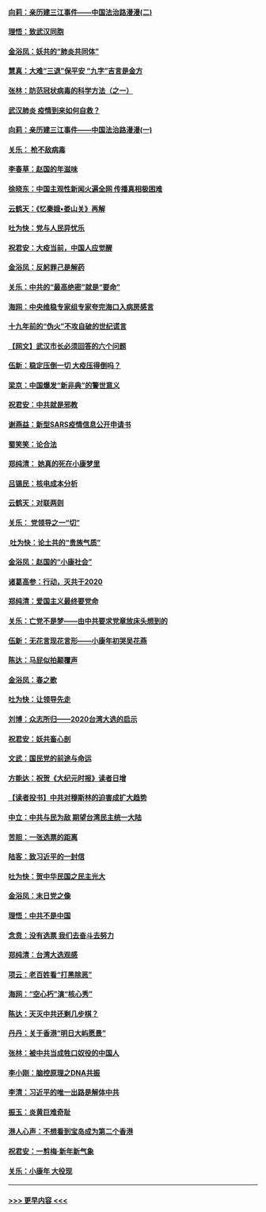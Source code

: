 #### [向莉：亲历建三江事件——中国法治路漫漫(二)](../pages/nsc993/n11829102.md?t=01301733) 
#### [理悟：致武汉同胞](../pages/nsc993/n11831522.md?t=01301733) 
#### [金浴凤：妖共的“肺炎共同体”](../pages/nsc993/n11829448.md?t=01301733) 
#### [慧真：大难“三退”保平安 “九字”吉言是金方](../pages/nsc993/n11829501.md?t=01301733) 
#### [张林：防范冠状病毒的科学方法（之一）](../pages/nsc993/n11828618.md?t=01301733) 
#### [武汉肺炎 疫情到来如何自救？](../pages/nsc993/n11827632.md?t=01301733) 
#### [向莉：亲历建三江事件——中国法治路漫漫(一)](../pages/nsc993/n11827190.md?t=01301733) 
#### [关乐： 枪不敌病毒](../pages/nsc993/n11826746.md?t=01301733) 
#### [李春草：赵国的年滋味](../pages/nsc993/n11826321.md?t=01301733) 
#### [徐晓东：中国主观性新闻火遍全网 传播真相极困难](../pages/nsc993/n11826508.md?t=01301733) 
#### [云鹤天：《忆秦娥▪娄山关》再解](../pages/nsc993/n11824682.md?t=01301733) 
#### [吐为快：党与人民异忧乐](../pages/nsc993/n11824660.md?t=01301733) 
#### [祝君安：大疫当前，中国人应觉醒](../pages/nsc993/n11821946.md?t=01301733) 
#### [金浴凤：反躬罪己是解药](../pages/nsc993/n11820280.md?t=01301733) 
#### [关乐：中共的“最高绝密”就是“要命”](../pages/nsc993/n11816946.md?t=01301733) 
#### [海网：中央维稳专家组专家夸完海口入病房感言](../pages/nsc993/n11815138.md?t=01301733) 
#### [十九年前的“伪火”不攻自破的世纪谎言](../pages/nsc993/n11813238.md?t=01301733) 
#### [【网文】武汉市长必须回答的六个问题](../pages/nsc993/n11813848.md?t=01301733) 
#### [伍新：稳定压倒一切 大疫压得倒吗？](../pages/nsc993/n11812634.md?t=01301733) 
#### [梁京：中国爆发“新非典”的警世意义](../pages/nsc993/n11812554.md?t=01301733) 
#### [祝君安：中共就是邪教](../pages/nsc993/n11812431.md?t=01301733) 
#### [谢燕益：新型SARS疫情信息公开申请书](../pages/nsc993/n11808840.md?t=01301733) 
#### [蜀笑笑：论合法](../pages/nsc993/n11808064.md?t=01301733) 
#### [郑纯清： 她真的死在小康梦里](../pages/nsc993/n11806623.md?t=01301733) 
#### [吕锡民：核电成本分析](../pages/nsc993/n11806284.md?t=01301733) 
#### [云鹤天：对联两则](../pages/nsc993/n11805957.md?t=01301733) 
#### [关乐： 党领导之一“切”](../pages/nsc993/n11804505.md?t=01301733) 
#### [ 吐为快：论土共的“贵族气质”](../pages/nsc993/n11804490.md?t=01301733) 
#### [金浴凤：赵国的“小康社会”](../pages/nsc993/n11804452.md?t=01301733) 
#### [诸葛高参：行动，灭共于2020](../pages/nsc993/n11804120.md?t=01301733) 
#### [郑纯清：爱国主义最终要党命](../pages/nsc993/n11802197.md?t=01301733) 
#### [关乐：亡党不是梦——由中共要求党章放床头想到的](../pages/nsc993/n11802156.md?t=01301733) 
#### [伍新：无花言现花言形——小康年初哭吴花燕](../pages/nsc993/n11800044.md?t=01301733) 
#### [陈达：马屁似拍颠覆声](../pages/nsc993/n11800010.md?t=01301733) 
#### [金浴凤：春之歌](../pages/nsc993/n11797687.md?t=01301733) 
#### [吐为快：让领导先走](../pages/nsc993/n11797512.md?t=01301733) 
#### [刘博：众志所归——2020台湾大选的启示](../pages/nsc993/n11796878.md?t=01301733) 
#### [祝君安：妖共畜心剖](../pages/nsc993/n11794273.md?t=01301733) 
#### [文武：国民党的前途与命运](../pages/nsc993/n11794198.md?t=01301733) 
#### [方能达：祝贺《大纪元时报》读者日增](../pages/nsc993/n11793807.md?t=01301733) 
#### [【读者投书】中共对穆斯林的迫害成扩大趋势](../pages/nsc993/n11791371.md?t=01301733) 
#### [中立：中共与民为敌 期望台湾民主统一大陆](../pages/nsc993/n11790392.md?t=01301733) 
#### [苦胆：一张选票的距离](../pages/nsc993/n11788914.md?t=01301733) 
#### [陆客：致习近平的一封信](../pages/nsc993/n11788867.md?t=01301733) 
#### [吐为快：贺中华民国之民主光大](../pages/nsc993/n11788618.md?t=01301733) 
#### [金浴凤：末日党之像](../pages/nsc993/n11787475.md?t=01301733) 
#### [理悟：中共不是中国](../pages/nsc993/n11787463.md?t=01301733) 
#### [念贲：没有选票  我们去奋斗去努力](../pages/nsc993/n11787398.md?t=01301733) 
#### [郑纯清：台湾大选观感](../pages/nsc993/n11786210.md?t=01301733) 
#### [项云：老百姓看“打黑除恶”](../pages/nsc993/n11785398.md?t=01301733) 
#### [海网：“空心朽”演“核心秀”](../pages/nsc993/n11783874.md?t=01301733) 
#### [陈达：天灭中共还剩几步棋？](../pages/nsc993/n11783719.md?t=01301733) 
#### [丹丹：关于香港“明日大屿愿景”](../pages/nsc993/n11783273.md?t=01301733) 
#### [张林：被中共当成牲口奴役的中国人](../pages/nsc993/n11782397.md?t=01301733) 
#### [李小刚：脑控原理之DNA共振](../pages/nsc993/n11780962.md?t=01301733) 
#### [李清：习近平的唯一出路是解体中共](../pages/nsc993/n11780866.md?t=01301733) 
#### [振玉：炎黄巨难奇耻](../pages/nsc993/n11779632.md?t=01301733) 
#### [港人心声：不想看到宝岛成为第二个香港](../pages/nsc993/n11778817.md?t=01301733) 
#### [祝君安：一剪梅‧新年新气象](../pages/nsc993/n11776340.md?t=01301733) 
#### [关乐：小康年 大役现](../pages/nsc993/n11774213.md?t=01301733) 

----
#### [ >>> 更早内容 <<< ](../indexes/nsc993-earlier.md)
